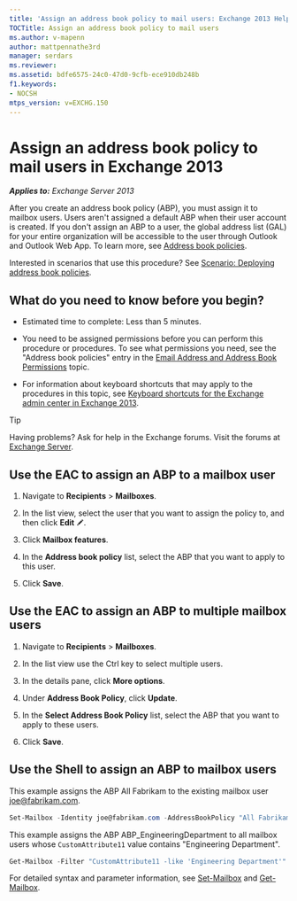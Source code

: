 ```yaml
---
title: 'Assign an address book policy to mail users: Exchange 2013 Help'
TOCTitle: Assign an address book policy to mail users
ms.author: v-mapenn
author: mattpennathe3rd
manager: serdars
ms.reviewer:
ms.assetid: bdfe6575-24c0-47d0-9cfb-ece910db248b
f1.keywords:
- NOCSH
mtps_version: v=EXCHG.150
---
```


# Assign an address book policy to mail users in Exchange 2013

_**Applies to:** Exchange Server 2013_

After you create an address book policy (ABP), you must assign it to mailbox users. Users aren't assigned a default ABP when their user account is created. If you don't assign an ABP to a user, the global address list (GAL) for your entire organization will be accessible to the user through Outlook and Outlook Web App. To learn more, see [Address book policies](address-book-policies-exchange-2013-help.md).

Interested in scenarios that use this procedure? See [Scenario: Deploying address book policies](scenario-deploying-address-book-policies-exchange-2013-help.md).

## What do you need to know before you begin?

- Estimated time to complete: Less than 5 minutes.

- You need to be assigned permissions before you can perform this procedure or procedures. To see what permissions you need, see the "Address book policies" entry in the [Email Address and Address Book Permissions](https://technet.microsoft.com/library/1c1de09d-16ef-4424-9bfb-eb7edffbc8c2.aspx) topic.

- For information about keyboard shortcuts that may apply to the procedures in this topic, see [Keyboard shortcuts for the Exchange admin center in Exchange 2013](keyboard-shortcuts-in-the-exchange-admin-center-2013-help.md).

> [!TIP]
> Having problems? Ask for help in the Exchange forums. Visit the forums at [Exchange Server](https://go.microsoft.com/fwlink/p/?linkId=60612).

## Use the EAC to assign an ABP to a mailbox user

1. Navigate to **Recipients** \> **Mailboxes**.

2. In the list view, select the user that you want to assign the policy to, and then click **Edit** ![Edit icon](images/ITPro_EAC_EditIcon.gif).

3. Click **Mailbox features**.

4. In the **Address book policy** list, select the ABP that you want to apply to this user.

5. Click **Save**.

## Use the EAC to assign an ABP to multiple mailbox users

1. Navigate to **Recipients** \> **Mailboxes**.

2. In the list view use the Ctrl key to select multiple users.

3. In the details pane, click **More options**.

4. Under **Address Book Policy**, click **Update**.

5. In the **Select Address Book Policy** list, select the ABP that you want to apply to these users.

6. Click **Save**.

## Use the Shell to assign an ABP to mailbox users

This example assigns the ABP All Fabrikam to the existing mailbox user joe@fabrikam.com.

```powershell
Set-Mailbox -Identity joe@fabrikam.com -AddressBookPolicy "All Fabrikam"
```

This example assigns the ABP ABP_EngineeringDepartment to all mailbox users whose `CustomAttribute11` value contains "Engineering Department".

```powershell
Get-Mailbox -Filter "CustomAttribute11 -like 'Engineering Department'" | Set-Mailbox -AddressBookPolicy ABP_EngineeringDepartment
```

For detailed syntax and parameter information, see [Set-Mailbox](https://docs.microsoft.com/powershell/module/exchange/mailboxes/set-mailbox) and [Get-Mailbox](https://docs.microsoft.com/powershell/module/exchange/mailboxes/get-mailbox).
